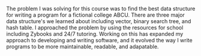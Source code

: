 The problem I was solving for this course was to find the best data structure for writing a program for a fictional college ABCU. There are three major data structure's we learned about including vector, binary search tree, and hash table. I approached the problem by using the resources for school including Zybooks and 24/7 tutoring. Working on this has expanded my approach to developing and writing software, and it evolved the way I write programs to be more maintainable, readable, and adapatable. 
